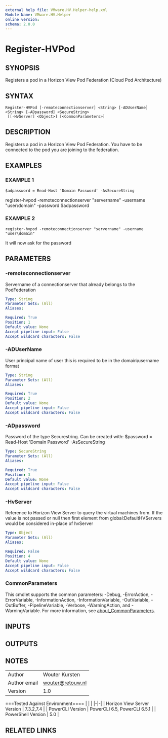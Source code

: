 ```yaml
---
external help file: VMware.HV.Helper-help.xml
Module Name: VMware.HV.Helper
online version:
schema: 2.0.0
---
```


# Register-HVPod

## SYNOPSIS
Registers a pod in a Horizon View Pod Federation (Cloud Pod Architecture)

## SYNTAX

```
Register-HVPod [-remoteconnectionserver] <String> [-ADUserName] <String> [-ADpassword] <SecureString>
 [[-HvServer] <Object>] [<CommonParameters>]
```

## DESCRIPTION
Registers a pod in a Horizon View Pod Federation.
You have to be connected to the pod you are joining to the federation.

## EXAMPLES

### EXAMPLE 1
```
$adpassword = Read-Host 'Domain Password' -AsSecureString
```

register-hvpod -remoteconnectionserver "servername" -username "user\domain" -password $adpassword

### EXAMPLE 2
```
register-hvpod -remoteconnectionserver "servername" -username "user\domain"
```

It will now ask for the password

## PARAMETERS

### -remoteconnectionserver
Servername of a connectionserver that already belongs to the PodFederation

```yaml
Type: String
Parameter Sets: (All)
Aliases:

Required: True
Position: 1
Default value: None
Accept pipeline input: False
Accept wildcard characters: False
```

### -ADUserName
User principal name of user this is required to be in the domain\username format

```yaml
Type: String
Parameter Sets: (All)
Aliases:

Required: True
Position: 2
Default value: None
Accept pipeline input: False
Accept wildcard characters: False
```

### -ADpassword
Password of the type Securestring.
Can be created with:
$password = Read-Host 'Domain Password' -AsSecureString

```yaml
Type: SecureString
Parameter Sets: (All)
Aliases:

Required: True
Position: 3
Default value: None
Accept pipeline input: False
Accept wildcard characters: False
```

### -HvServer
Reference to Horizon View Server to query the virtual machines from.
If the value is not passed or null then
first element from global:DefaultHVServers would be considered in-place of hvServer

```yaml
Type: Object
Parameter Sets: (All)
Aliases:

Required: False
Position: 4
Default value: None
Accept pipeline input: False
Accept wildcard characters: False
```

### CommonParameters
This cmdlet supports the common parameters: -Debug, -ErrorAction, -ErrorVariable, -InformationAction, -InformationVariable, -OutVariable, -OutBuffer, -PipelineVariable, -Verbose, -WarningAction, and -WarningVariable. For more information, see [about_CommonParameters](http://go.microsoft.com/fwlink/?LinkID=113216).

## INPUTS

## OUTPUTS

## NOTES
| | |
|-|-|
| Author | Wouter Kursten |
| Author email | wouter@retouw.nl |
| Version | 1.0 |

===Tested Against Environment====
| | |
|-|-|
| Horizon View Server Version | 7.3.2,7.4 |
| PowerCLI Version | PowerCLI 6.5, PowerCLI 6.5.1 |
| PowerShell Version | 5.0 |

## RELATED LINKS
